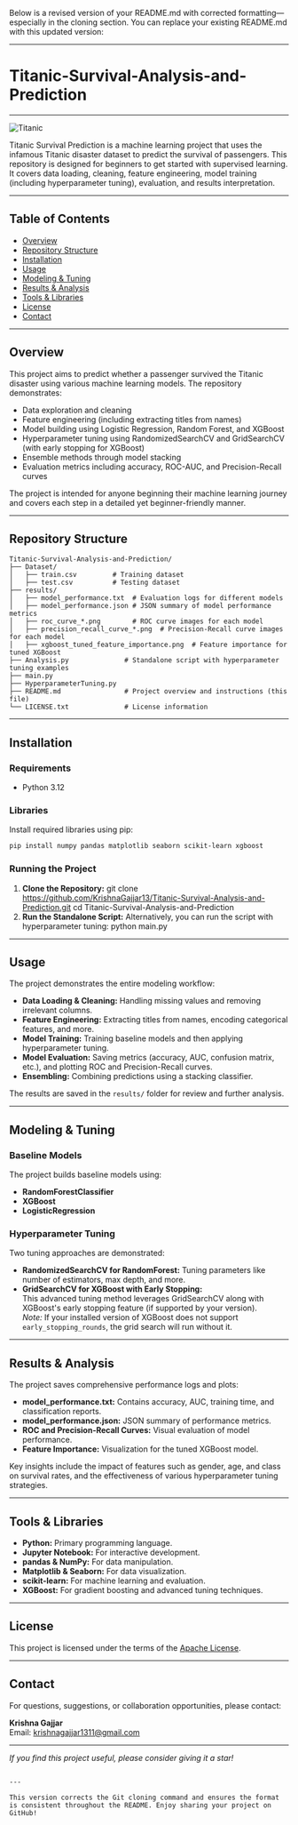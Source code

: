 Below is a revised version of your README.md with corrected formatting—especially in the cloning section. You can replace your existing README.md with this updated version:

---


# Titanic-Survival-Analysis-and-Prediction

---

![Titanic](https://i.pinimg.com/564x/98/73/c6/9873c68f08671ca72aece2d1ceb6b93b.jpg)

Titanic Survival Prediction is a machine learning project that uses the infamous Titanic disaster dataset to predict the survival of passengers. This repository is designed for beginners to get started with supervised learning. It covers data loading, cleaning, feature engineering, model training (including hyperparameter tuning), evaluation, and results interpretation.

---

## Table of Contents

- [Overview](#overview)
- [Repository Structure](#repository-structure)
- [Installation](#installation)
- [Usage](#usage)
- [Modeling & Tuning](#modeling--tuning)
- [Results & Analysis](#results--analysis)
- [Tools & Libraries](#tools--libraries)
- [License](#license)
- [Contact](#contact)

---

## Overview

This project aims to predict whether a passenger survived the Titanic disaster using various machine learning models. The repository demonstrates:
- Data exploration and cleaning
- Feature engineering (including extracting titles from names)
- Model building using Logistic Regression, Random Forest, and XGBoost
- Hyperparameter tuning using RandomizedSearchCV and GridSearchCV (with early stopping for XGBoost)
- Ensemble methods through model stacking
- Evaluation metrics including accuracy, ROC-AUC, and Precision-Recall curves

The project is intended for anyone beginning their machine learning journey and covers each step in a detailed yet beginner-friendly manner.

---

## Repository Structure

```
Titanic-Survival-Analysis-and-Prediction/
├── Dataset/
│   ├── train.csv         # Training dataset
│   ├── test.csv          # Testing dataset
├── results/
│   ├── model_performance.txt  # Evaluation logs for different models
│   ├── model_performance.json # JSON summary of model performance metrics
│   ├── roc_curve_*.png        # ROC curve images for each model
│   ├── precision_recall_curve_*.png  # Precision-Recall curve images for each model
│   ├── xgboost_tuned_feature_importance.png  # Feature importance for tuned XGBoost
├── Analysis.py              # Standalone script with hyperparameter tuning examples
├── main.py
├── HyperparameterTuning.py
├── README.md                # Project overview and instructions (this file)
└── LICENSE.txt              # License information
```

---

## Installation

### Requirements
- Python 3.12

### Libraries
Install required libraries using pip:
```bash
pip install numpy pandas matplotlib seaborn scikit-learn xgboost
```

### Running the Project
1. **Clone the Repository:**
   git clone https://github.com/KrishnaGajjar13/Titanic-Survival-Analysis-and-Prediction.git
   cd Titanic-Survival-Analysis-and-Prediction
2. **Run the Standalone Script:**
   Alternatively, you can run the script with hyperparameter tuning:
   python main.py


---

## Usage

The project demonstrates the entire modeling workflow:
- **Data Loading & Cleaning:** Handling missing values and removing irrelevant columns.
- **Feature Engineering:** Extracting titles from names, encoding categorical features, and more.
- **Model Training:** Training baseline models and then applying hyperparameter tuning.
- **Model Evaluation:** Saving metrics (accuracy, AUC, confusion matrix, etc.), and plotting ROC and Precision-Recall curves.
- **Ensembling:** Combining predictions using a stacking classifier.

The results are saved in the `results/` folder for review and further analysis.

---

## Modeling & Tuning

### Baseline Models
The project builds baseline models using:
- **RandomForestClassifier**
- **XGBoost**
- **LogisticRegression**

### Hyperparameter Tuning
Two tuning approaches are demonstrated:
- **RandomizedSearchCV for RandomForest:** Tuning parameters like number of estimators, max depth, and more.
- **GridSearchCV for XGBoost with Early Stopping:**  
  This advanced tuning method leverages GridSearchCV along with XGBoost's early stopping feature (if supported by your version).  
  _Note:_ If your installed version of XGBoost does not support `early_stopping_rounds`, the grid search will run without it.

---

## Results & Analysis

The project saves comprehensive performance logs and plots:
- **model_performance.txt:** Contains accuracy, AUC, training time, and classification reports.
- **model_performance.json:** JSON summary of performance metrics.
- **ROC and Precision-Recall Curves:** Visual evaluation of model performance.
- **Feature Importance:** Visualization for the tuned XGBoost model.

Key insights include the impact of features such as gender, age, and class on survival rates, and the effectiveness of various hyperparameter tuning strategies.

---

## Tools & Libraries

- **Python:** Primary programming language.
- **Jupyter Notebook:** For interactive development.
- **pandas & NumPy:** For data manipulation.
- **Matplotlib & Seaborn:** For data visualization.
- **scikit-learn:** For machine learning and evaluation.
- **XGBoost:** For gradient boosting and advanced tuning techniques.

---

## License

This project is licensed under the terms of the [Apache License](LICENSE.txt).

---

## Contact

For questions, suggestions, or collaboration opportunities, please contact:

**Krishna Gajjar**  
Email: [krishnagajjar1311@gmail.com](mailto:krishnagajjar1311@gmail.com)

---

_If you find this project useful, please consider giving it a star!_
```

---

This version corrects the Git cloning command and ensures the format is consistent throughout the README. Enjoy sharing your project on GitHub!
